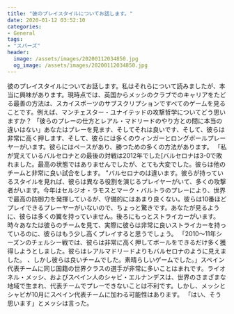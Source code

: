```yaml
---
title: "彼のプレイスタイルについてお話します。"
date: 2020-01-12 03:52:10
categories:
- General
tags:
- "スパーズ"
header:
  image: /assets/images/20200112034850.jpg
  og_image: /assets/images/20200112034850.jpg
---
```


彼のプレイスタイルについてお話します。私はそれらについて読みましたが、本当に興味があります。現時点では、英国からメッシのクラブでのキャリアをたどる最善の方法は、スカイスポーツのサブスクリプションですべてのゲームを見ることです。例えば、マンチェスター・ユナイテッドの攻撃哲学についてどう思いますか？ 「彼らのプレーの仕方とレアル・マドリードのやり方との間に本当の違いはない」あなたはプレーを見ます、そしてそれは良いです、そして、彼らは非常に高く押します、そして、彼らには多くのウィンガーとロングボールプレーヤーがいます。彼らにはペースがあり、勝つための多くの方法があります。 「私が覚えているバルセロナとの最後の対戦は2012年でした[バルセロナは3-0で敗れました。最高の状態ではありませんでしたが、とても大変でした。彼らは他のチームと非常に良い試合をします。 &quot;バルセロナのは違います。彼らが持っているスタイルを見れば、彼らは異なる役割を演じるプレイヤーがいて、多くの攻撃者がいます。今年はセルジオ・ラモスとマーク・バルトラのプレーにより、世界で最高の防御力を発揮しているが、守備的にはあまり良くない。彼らは10番ほどプレイできるプレーヤーがいないので、ちょっと驚きです。あなたが見るように、彼らは多くの翼を持っていません。後ろにもっとストライカーがいます。時々あなたは彼らのチームを見て、実際に彼らは非常に良いストライカーを持っているのに、彼らはもう少し高くプレイすると思うでしょう。 「2010〜11年シーズンのチェルシー戦では、彼らは非常に高く押してボールをできるだけ多く獲得しようとしました。彼らはレアルマドリードよりもバルセロナのように見えました。 、しかし彼らは良いチームでした。素晴らしいゲームでした。」スペイン代表チームに同じ国籍の世界クラスの選手が非常に多いことはまれです。ライオネル・メッシ、およびスペイン人のシャビ・エルナンデスは、世界のさまざまな地域で生まれ、代表チームでプレーできないことは不利です。しかし、メッシとシャビが10月にスペイン代表チームに加わる可能性はあります。 「はい、そう思います」とメッシは言った。
